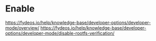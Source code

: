 # Enable
https://fydeos.io/help/knowledge-base/developer-options/developer-mode/overview/
https://fydeos.io/help/knowledge-base/developer-options/developer-mode/disable-rootfs-verification/
